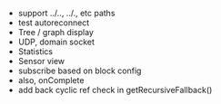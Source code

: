 - support ../.., ../., etc paths
- test autoreconnect
- Tree / graph display
- UDP, domain socket
- Statistics
- Sensor view
- subscribe based on block config
- also, onComplete
- add back cyclic ref check in getRecursiveFallback()
